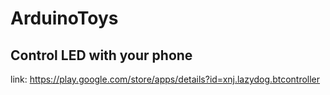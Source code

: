 # ArduinoToys

## Control LED with your phone 

link: https://play.google.com/store/apps/details?id=xnj.lazydog.btcontroller
